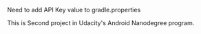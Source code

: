 Need to add API Key value to gradle.properties

This is Second project in Udacity's Android Nanodegree program.
